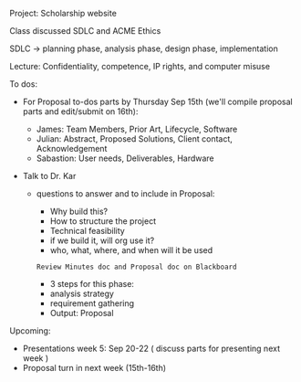 Project: Scholarship website

Class discussed SDLC and ACME Ethics

SDLC -> planning phase, analysis phase, design phase, implementation

Lecture: Confidentiality, competence, IP rights, and computer misuse

To dos: 

  - For Proposal to-dos parts by Thursday Sep 15th (we'll compile proposal parts and edit/submit on 16th):

    - James: Team Members, Prior Art, Lifecycle, Software
    - Julian: Abstract, Proposed Solutions, Client contact, Acknowledgement
    - Sabastion: User needs, Deliverables, Hardware

  - Talk to Dr. Kar
    - questions to answer and to include in Proposal:
        - Why build this?
        - How to structure the project
        - Technical feasibility 
        - if we build it, will org use it?
        - who, what, where, and when will it be used
        ```
        Review Minutes doc and Proposal doc on Blackboard
        ```
        
        - 3 steps for this phase:
        - analysis strategy
        - requirement gathering
        - Output: Proposal
        

Upcoming:

  - Presentations week 5: Sep 20-22 ( discuss parts for presenting next week )
  - Proposal turn in next week (15th-16th)
